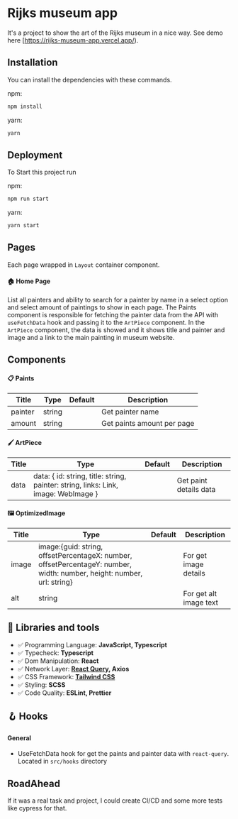 # Rijks museum app

It's a project to show the art of the Rijks museum in a nice way.
See demo here [https://rijks-museum-app.vercel.app/).

## Installation

You can install the dependencies with these commands.

npm:

```bash
npm install
```

yarn:

```bash
yarn
```

## Deployment

To Start this project run

npm:

```bash
npm run start
```

yarn:

```bash
yarn start
```

## Pages

Each page wrapped in `Layout` container component.

#### 🏠 Home Page

List all painters and ability to search for a painter by name in a select option and select amount of paintings to show in each page.
The Paints component is responsible for fetching the painter data from the API with `useFetchData` hook and passing it to the `ArtPiece` component.
In the `ArtPiece` component, the data is showed and it shows title and painter and image and a link to the main painting in museum website.

## Components

#### 📋 Paints

| Title   | Type   | Default | Description                |
| ------- | ------ | ------- | -------------------------- |
| painter | string |         | Get painter name           |
| amount  | string |         | Get paints amount per page |

#### 🖌️ ArtPiece

| Title | Type                                                                               | Default | Description            |
| ----- | ---------------------------------------------------------------------------------- | ------- | ---------------------- |
| data  | data: { id: string, title: string, painter: string, links: Link, image: WebImage } |         | Get paint details data |

#### 🖼️ OptimizedImage

| Title | Type                                                                                                                   | Default | Description            |
| ----- | ---------------------------------------------------------------------------------------------------------------------- | ------- | ---------------------- |
| image | image:{guid: string, offsetPercentageX: number, offsetPercentageY: number, width: number, height: number, url: string} |         | For get image details  |
| alt   | string                                                                                                                 |         | For get alt image text |

## 🧰 Libraries and tools

- ✅ Programming Language: **JavaScript, Typescript**
- ✅ Typecheck: **Typescript**
- ✅ Dom Manipulation: **React**
- ✅ Network Layer: **[React Query](https://react-query.tanstack.com/), Axios**
- ✅ CSS Framework: **[Tailwind CSS](https://tailwindcss.com/)**
- ✅ Styling: **SCSS**
- ✅ Code Quality: **ESLint, Prettier**

## 🪝 Hooks

#### General

- UseFetchData hook for get the paints and painter data with `react-query`. Located in `src/hooks` directory

## RoadAhead

If it was a real task and project, I could create CI/CD and some more tests like cypress for that.

